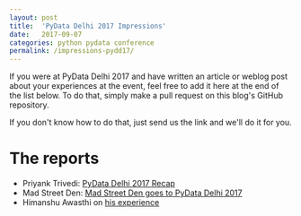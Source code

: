 ```yaml
---
layout: post
title:  'PyData Delhi 2017 Impressions'
date:   2017-09-07
categories: python pydata conference
permalink: /impressions-pydd17/
---
```


If you were at PyData Delhi 2017 and have written an article or weblog post about your experiences at the event, feel free to add it here at the end of the list below. To do that, simply make a pull request on this blog's GitHub repository.

If you don't know how to do that, just send us the link and we'll do it for you.

# The reports

- Priyank Trivedi: [PyData Delhi 2017 Recap](https://www.priyanktrivedi.org/blog/pydata-delhi-2017-recap/)
- Mad Street Den: [Mad Street Den goes to PyData Delhi 2017](https://www.madstreetden.com/grey-matter/development/mad-street-den-goes-to-pydata-delhi-2017/)
- Himanshu Awasthi on [his experience](https://kanpurpython.wordpress.com/2017/09/04/experience-of-pydata-delhi17/)
